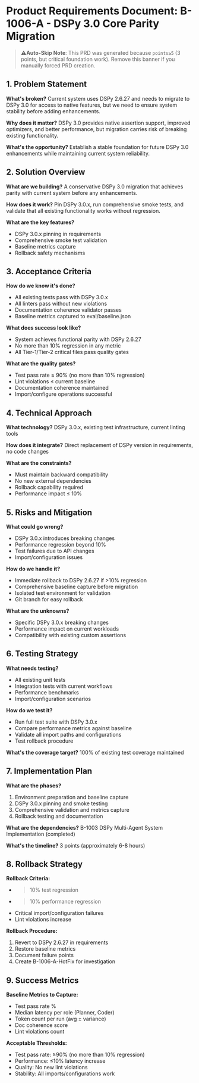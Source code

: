 <!-- ANCHOR_KEY: prd-b-1006-a-dspy-3-0-core-parity-migration -->
<!-- ANCHOR_PRIORITY: 35 -->
<!-- ROLE_PINS: ["planner", "implementer"] -->
<!-- Backlog ID: B-1006-A -->
<!-- Status: todo -->
<!-- Priority: High -->
<!-- Dependencies: B-1003 -->
<!-- Version: 1.0 -->
<!-- Date: 2025-01-23 -->

# Product Requirements Document: B-1006-A - DSPy 3.0 Core Parity Migration

> ⚠️**Auto-Skip Note**: This PRD was generated because `points≥5` (3 points, but critical foundation work).
> Remove this banner if you manually forced PRD creation.

## 1. Problem Statement

**What's broken?** Current system uses DSPy 2.6.27 and needs to migrate to DSPy 3.0 for access to native features, but we need to ensure system stability before adding enhancements.

**Why does it matter?** DSPy 3.0 provides native assertion support, improved optimizers, and better performance, but migration carries risk of breaking existing functionality.

**What's the opportunity?** Establish a stable foundation for future DSPy 3.0 enhancements while maintaining current system reliability.

## 2. Solution Overview

**What are we building?** A conservative DSPy 3.0 migration that achieves parity with current system before any enhancements.

**How does it work?** Pin DSPy 3.0.x, run comprehensive smoke tests, and validate that all existing functionality works without regression.

**What are the key features?**
- DSPy 3.0.x pinning in requirements
- Comprehensive smoke test validation
- Baseline metrics capture
- Rollback safety mechanisms

## 3. Acceptance Criteria

**How do we know it's done?**
- All existing tests pass with DSPy 3.0.x
- All linters pass without new violations
- Documentation coherence validator passes
- Baseline metrics captured to eval/baseline.json

**What does success look like?**
- System achieves functional parity with DSPy 2.6.27
- No more than 10% regression in any metric
- All Tier-1/Tier-2 critical files pass quality gates

**What are the quality gates?**
- Test pass rate ≥ 90% (no more than 10% regression)
- Lint violations ≤ current baseline
- Documentation coherence maintained
- Import/configure operations successful

## 4. Technical Approach

**What technology?** DSPy 3.0.x, existing test infrastructure, current linting tools

**How does it integrate?** Direct replacement of DSPy version in requirements, no code changes

**What are the constraints?**
- Must maintain backward compatibility
- No new external dependencies
- Rollback capability required
- Performance impact ≤ 10%

## 5. Risks and Mitigation

**What could go wrong?**
- DSPy 3.0.x introduces breaking changes
- Performance regression beyond 10%
- Test failures due to API changes
- Import/configuration issues

**How do we handle it?**
- Immediate rollback to DSPy 2.6.27 if >10% regression
- Comprehensive baseline capture before migration
- Isolated test environment for validation
- Git branch for easy rollback

**What are the unknowns?**
- Specific DSPy 3.0.x breaking changes
- Performance impact on current workloads
- Compatibility with existing custom assertions

## 6. Testing Strategy

**What needs testing?**
- All existing unit tests
- Integration tests with current workflows
- Performance benchmarks
- Import/configuration scenarios

**How do we test it?**
- Run full test suite with DSPy 3.0.x
- Compare performance metrics against baseline
- Validate all import paths and configurations
- Test rollback procedure

**What's the coverage target?** 100% of existing test coverage maintained

## 7. Implementation Plan

**What are the phases?**
1. Environment preparation and baseline capture
2. DSPy 3.0.x pinning and smoke testing
3. Comprehensive validation and metrics capture
4. Rollback testing and documentation

**What are the dependencies?** B-1003 DSPy Multi-Agent System Implementation (completed)

**What's the timeline?** 3 points (approximately 6-8 hours)

## 8. Rollback Strategy

**Rollback Criteria:**
- >10% test regression
- >10% performance regression
- Critical import/configuration failures
- Lint violations increase

**Rollback Procedure:**
1. Revert to DSPy 2.6.27 in requirements
2. Restore baseline metrics
3. Document failure points
4. Create B-1006-A-HotFix for investigation

## 9. Success Metrics

**Baseline Metrics to Capture:**
- Test pass rate %
- Median latency per role (Planner, Coder)
- Token count per run (avg ± variance)
- Doc coherence score
- Lint violations count

**Acceptable Thresholds:**
- Test pass rate: ≥90% (no more than 10% regression)
- Performance: ≤10% latency increase
- Quality: No new lint violations
- Stability: All imports/configurations work
